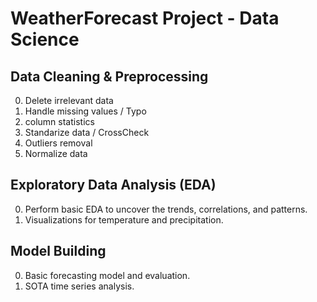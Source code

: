 # WeatherForecast Project - Data Science

## Data Cleaning & Preprocessing
0. Delete irrelevant data
1. Handle missing values / Typo
2. column statistics
3. Standarize data / CrossCheck 
4. Outliers removal
5. Normalize data

## Exploratory Data Analysis (EDA)
0. Perform basic EDA to uncover the trends, correlations, and patterns.
1. Visualizations for temperature and precipitation.

## Model Building
0. Basic forecasting model and evaluation.
1. SOTA time series analysis.
